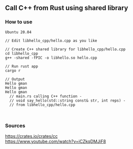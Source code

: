 ## Call C++ from Rust using shared library

### How to use  

```
Ubuntu 20.04

// Edit libhello_cpp/hello.cpp as you like

// Create C++ shared library for libhello_cpp/hello.cpp 
cd libhello_cpp
g++ -shared -fPIC -o libhello.so hello.cpp 

// Run rust app
cargo r

// Output
Hello gman
Hello gman
Hello gman
  // main.rs calling C++ function -
  // void say_hello(std::string const& str, int reps) -
  // from libhello_cpp/hello.cpp 



```

### Sources
https://crates.io/crates/cc  
https://www.youtube.com/watch?v=iCZkqDMJiF8  

